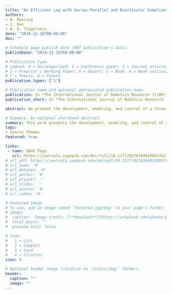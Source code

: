 ```yaml
---
title: "An Efficient Leg with Series-Parallel and Biarticular Compliant Actuation: Design Optimisation, Modelling, and Control of the eLeg"
authors:
- W. Roozing
- Z. Ren
- N. G. Tsagarakis
date: "2019-12-16T00:00:00"
doi: ""

# Schedule page publish date (NOT publication's date).
publishDate: "2019-12-16T00:00:00"

# Publication type.
# Legend: 0 = Uncategorized; 1 = Conference paper; 2 = Journal article;
# 3 = Preprint / Working Paper; 4 = Report; 5 = Book; 6 = Book section;
# 7 = Thesis; 8 = Patent
publication_types: ["1"]

# Publication name and optional abbreviated publication name.
publication: In *The International Journal of Robotics Research (IJRR)*
publication_short: In *The International Journal of Robotics Research (IJRR)*

abstract: We present the development, modeling, and control of a three-degree-of-freedom compliantly actuated leg called the eLeg, which employs both series- and parallel-elastic actuation as well as a bio-inspired biarticular tendon. The leg can be reconfigured to use three distinct actuation configurations, to directly compare with a state-of-the-art series-elastic actuation scheme. Critical actuation design parameters are derived through optimization. A rigorous modeling approach is presented using the concept of power flows, which are also used to demonstrate the ability to transfer mechanical power between ankle and knee joints using the biarticular tendon. The design principles and control strategies were verified both in simulation and experiment. Notably, the experimental data demonstrate significant improvements of 65–75% in electrical energy consumption compared with a state-of-the-art series-elastic actuator configuration. 

# Summary. An optional shortened abstract.
summary: This work presents the development, modeling, and control of a three-degree-of-freedom compliantly actuated leg called the eLeg, which employs both series- and parallel-elastic actuation as well as a bio-inspired biarticular tendon.
tags:
- Source Themes
featured: true

links:
 - name: SAGE Page
   url: https://journals.sagepub.com/doi/full/10.1177/0278364919893762
# url_pdf: https://journals.sagepub.com/doi/pdf/10.1177/0278364919893762
# url_code: '#'
# url_dataset: '#'
# url_poster: '#'
# url_project: ''
# url_slides: ''
# url_source: '#'
# url_video: '#'

# Featured image
# To use, add an image named `featured.jpg/png` to your page's folder. 
# image:
#  caption: 'Image credit: [**Unsplash**](https://unsplash.com/photos/pLCdAaMFLTE)'
#  focal_point: ""
#  preview_only: false

# View.
#   1 = List
#   2 = Compact
#   3 = Card
#   4 = Citation
view: 4

# Optional header image (relative to `static/img/` folder).
header:
  caption: ""
  image: ""
---
```

